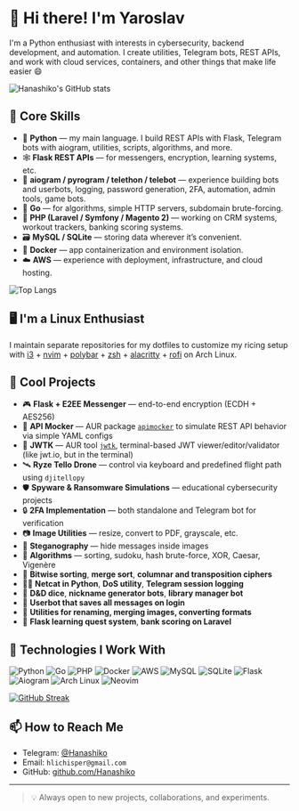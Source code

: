 # 👋 Hi there! I'm Yaroslav

I'm a Python enthusiast with interests in cybersecurity, backend development, and automation. I create utilities, Telegram bots, REST APIs, and work with cloud services, containers, and other things that make life easier 😄

![Hanashiko's GitHub stats](https://github-readme-stats.vercel.app/api?username=hanashiko&show_icons=true&theme=radical)

## 🧠 Core Skills

- 🐍 **Python** — my main language. I build REST APIs with Flask, Telegram bots with aiogram, utilities, scripts, algorithms, and more.
- 🕸️ **Flask REST APIs** — for messengers, encryption, learning systems, etc.
- 🤖 **aiogram / pyrogram / telethon / telebot** — experience building bots and userbots, logging, password generation, 2FA, automation, admin tools, game bots.
- 🐹 **Go** — for algorithms, simple HTTP servers, subdomain brute-forcing.
- 🐘 **PHP (Laravel / Symfony / Magento 2)** — working on CRM systems, workout trackers, banking scoring systems.
- 🗃️ **MySQL / SQLite** — storing data wherever it’s convenient.
- 🐳 **Docker** — app containerization and environment isolation.
- ☁️ **AWS** — experience with deployment, infrastructure, and cloud hosting.

![Top Langs](https://github-readme-stats.vercel.app/api/top-langs/?username=hanashiko&layout=donut-vertical&theme=radical)

## 🖥️ I'm a Linux Enthusiast

I maintain separate repositories for my dotfiles to customize my ricing setup with [i3](https://github.com/Hanashiko/dotfiles-i3) + [nvim](https://github.com/Hanashiko/dotfiles-nvim) + [polybar](https://github.com/Hanashiko/dotfiles-polybar) + [zsh](https://github.com/Hanashiko/dotfiles-zsh) + [alacritty](https://github.com/Hanashiko/dotfiles-alacritty) + [rofi](https://github.com/Hanashiko/dotfiles-rofi) on Arch Linux.

## 🚁 Cool Projects

- 🎮 **Flask + E2EE Messenger** — end-to-end encryption (ECDH + AES256)
- 🧪 **API Mocker** — AUR package [`apimocker`](https://aur.archlinux.org/packages/apimocker) to simulate REST API behavior via simple YAML configs
- 🔐 **JWTK** — AUR tool [`jwtk`](https://aur.archlinux.org/packages/jwtk), terminal-based JWT viewer/editor/validator (like jwt.io, but in the terminal)
- 🛰️ **Ryze Tello Drone** — control via keyboard and predefined flight path using `djitellopy`
- 🛡️ **Spyware & Ransomware Simulations** — educational cybersecurity projects
- 🔒 **2FA Implementation** — both standalone and Telegram bot for verification
- 📷 **Image Utilities** — resize, convert to PDF, grayscale, etc.
- 🤫 **Steganography** — hide messages inside images
- 🧠 **Algorithms** — sorting, sudoku, hash brute-force, XOR, Caesar, Vigenère
- 🧬 **Bitwise sorting**, **merge sort**, **columnar and transposition ciphers**
- 🕵️‍♂️ **Netcat in Python**, **DoS utility**, **Telegram session logging**
- 🎲 **D&D dice**, **nickname generator bots**, **library manager bot**
- 🔐 **Userbot that saves all messages on login**
- 📂 **Utilities for renaming, merging images, converting formats**
- 🧠 **Flask learning quest system**, **bank scoring on Laravel**

## 🧰 Technologies I Work With

![Python](https://img.shields.io/badge/-Python-3776AB?logo=python&logoColor=fff&style=flat)
![Go](https://img.shields.io/badge/-Go-00ADD8?logo=go&logoColor=fff&style=flat)
![PHP](https://img.shields.io/badge/-PHP-777BB4?logo=php&logoColor=fff&style=flat)
![Docker](https://img.shields.io/badge/-Docker-2496ED?logo=docker&logoColor=white&style=flat)
![AWS](https://img.shields.io/badge/-AWS-232F3E?logo=amazon-aws&logoColor=white&style=flat)
![MySQL](https://img.shields.io/badge/-MySQL-4479A1?logo=mysql&logoColor=fff&style=flat)
![SQLite](https://img.shields.io/badge/-SQLite-003B57?logo=sqlite&logoColor=fff&style=flat)
![Flask](https://img.shields.io/badge/-Flask-000000?logo=flask&logoColor=white&style=flat)
![Aiogram](https://img.shields.io/badge/-Aiogram-2D2D2D?style=flat&logo=telegram&logoColor=white)
![Arch Linux](https://img.shields.io/badge/-Arch_Linux-1793D1?logo=arch-linux&logoColor=white&style=flat)
![Neovim](https://img.shields.io/badge/-Neovim-57A143?logo=neovim&logoColor=white&style=flat)

[![GitHub Streak](https://streak-stats.demolab.com?user=Hanashiko&theme=tokyonight&date_format=M%20j%5B%2C%20Y%5D)](https://git.io/streak-stats)

## 📫 How to Reach Me

- Telegram: [@Hanashiko](https://t.me/Hanashiko)
- Email: `hlichisper@gmail.com`
- GitHub: [github.com/Hanashiko](https://github.com/Hanashiko)

---

> 💡 Always open to new projects, collaborations, and experiments.
